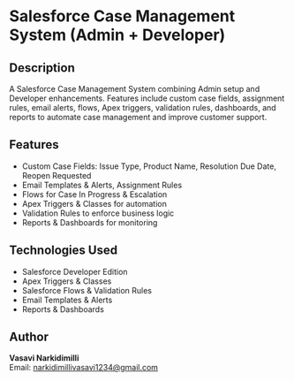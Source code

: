 # Salesforce Case Management System (Admin + Developer)

## Description
A Salesforce Case Management System combining Admin setup and Developer enhancements. Features include custom case fields, assignment rules, email alerts, flows, Apex triggers, validation rules, dashboards, and reports to automate case management and improve customer support.

## Features
- Custom Case Fields: Issue Type, Product Name, Resolution Due Date, Reopen Requested
- Email Templates & Alerts, Assignment Rules
- Flows for Case In Progress & Escalation
- Apex Triggers & Classes for automation
- Validation Rules to enforce business logic
- Reports & Dashboards for monitoring
  
## Technologies Used
- Salesforce Developer Edition
- Apex Triggers & Classes
- Salesforce Flows & Validation Rules
- Email Templates & Alerts
- Reports & Dashboards

## Author
**Vasavi Narkidimilli**  
Email: narkidimillivasavi1234@gmail.com
